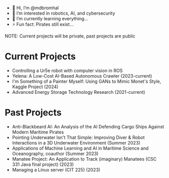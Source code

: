- 👋 Hi, I’m @mdbromhal
- 👀 I’m interested in robotics, AI, and cybersecurity
- 🌱 I’m currently learning everything...
- ⚡ Fun fact: Pirates still exist...

NOTE: Current projects will be private, past projects are public

<!---
mdbromhal/mdbromhal is a ✨ special ✨ repository because its `README.md` (this file) appears on your GitHub profile.
You can click the Preview link to take a look at your changes.
--->
# Current Projects 
- Controlling a Ur5e robot with computer vision in ROS
- Yelena: A Low-Cost AI-Based Autonomous Crawler (2023-current)
- I'm Something of a Painter Myself: Using GANs to Mimic Monet's Style, Kaggle Project (2024)
- Advanced Energy Storage Technology Research (2021-current)
  

# Past Projects
- Anti-Blackbeard AI: An Analysis of the AI Defending Cargo Ships Against Modern Maritime Pirates
- Pointing Underwater Isn't That Simple: Improving Diver & Robot Interactions in a 3D Underwater Environment (Summer 2023)
- Applications of Machine Learning and AI in Maritime Science and Oceanography, coauthor (Summer 2023)
- Manatee Project: An Application to Track (imaginary) Manatees (CSC 331 Java final project) (2023)
- Managing a Linux server (CIT 225) (2023)
  
